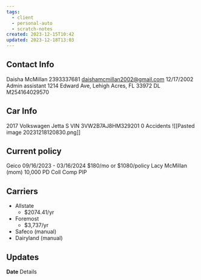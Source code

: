 ```yaml
---
tags:
  - client
  - personal-auto
  - scratch-notes
created: 2023-12-15T10:42
updated: 2023-12-18T13:03
---
```

## Contact Info
Daisha McMillan
2393337681
daishamcmillan2002@gmail.com
12/17/2002
Admin assistant
1214 Edward Ave, Lehigh Acres, FL 33972
DL M254164029570
## Car Info
2017 Volkswagen Jetta S
VIN 3VW2B7AJ8HM329201
0 Accidents
![[Pasted image 20231218120830.png]]
## Current policy
Geico
09/16/2023 - 03/16/2024
$180/mo or $1080/policy
Lacy McMillan (mom)
10,000 PD Coll Comp PIP
## Carriers
- Allstate
	- $2074.41/yr
- Foremost
	- $3,737/yr
- Safeco (manual)
- Dairyland (manual)
## Updates
**Date**
	Details